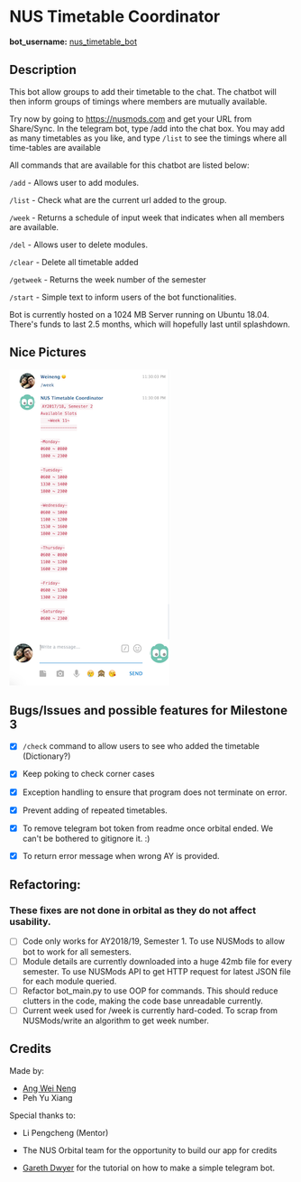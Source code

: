 # NUS Timetable Coordinator

**bot_username:** [nus_timetable_bot](https://t.me/nus_timetable_bot)

## Description

This bot allow groups to add their timetable to the chat. The chatbot will then inform groups of timings where members are mutually available.

Try now by going to https://nusmods.com and get your URL from Share/Sync. In the telegram bot, type /add <URL> into the chat box. You may add as many timetables as you like, and type `/list` to see the timings where all time-tables are available

All commands that are available for this chatbot are listed below:

`/add` - Allows user to add modules.

`/list` - Check what are the current url added to the group.

`/week` - Returns a schedule of input week that indicates when all members are available.

`/del` - Allows user to delete modules.

`/clear` - Delete all timetable added

`/getweek` - Returns the week number of the semester

`/start` - Simple text to inform users of the bot functionalities.

Bot is currently hosted on a 1024 MB Server running on Ubuntu 18.04. There's funds to last 2.5 months, which will hopefully last until splashdown. 



## Nice Pictures

![alt text](./images/screenshot1.png "Logo Title Text 1")

## Bugs/Issues and possible features for Milestone 3

- [x] `/check` command to allow users to see who added the timetable (Dictionary?)
- [x] Keep poking to check corner cases
- [x] Exception handling to ensure that program does not terminate on error.
- [x] Prevent adding of repeated timetables.
- [x] To remove telegram bot token from readme once orbital ended. We can't be bothered to gitignore it. :)
- [x] To return error message when wrong AY is provided.


## Refactoring:
### These fixes are not done in orbital as they do not affect usability.
- [ ] Code only works for AY2018/19, Semester 1. To use NUSMods to allow bot to work for all semesters.
- [ ] Module details are currently downloaded into a huge 42mb file for every semester. To use NUSMods API to get HTTP request for latest JSON file for each module queried.
- [ ] Refactor bot_main.py to use OOP for commands. This should reduce clutters in the code, making the code base unreadable currently.
- [ ] Current week used for /week is currently hard-coded. To scrap from NUSMods/write an algorithm to get week number.

## Credits

Made by: 

- [Ang Wei Neng](http://weineng.io)
- Peh Yu Xiang

Special thanks to:

- Li Pengcheng (Mentor)
- The NUS Orbital team for the opportunity to build our app for credits

- [Gareth Dwyer](https://www.codementor.io/garethdwyer/building-a-telegram-bot-using-python-part-1-goi5fncay) for the tutorial on how to make a simple telegram bot.
